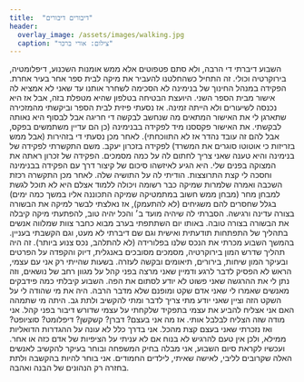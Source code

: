 ```yaml
---
title:  "דיבורים דיבורים"
header:
  overlay_image: /assets/images/walking.jpg
  caption: "צילום: אורי ברכר"
---
```

<!--more-->
השבוע דיברתי די הרבה, ולא סתם פטפוטים אלא ממש אומנות השכנוע, דיפלומטיה, בירוקרטיה וכולי.
זה התחיל כשהחלטנו להעביר את מיקה לבית ספר אחר בעיר אחרת. הפקידה במנהל החינוך של בנימינה לא הסכימה לשחרר אותנו עד שאני לא אמציא לה אישור מבית הספר השני. היועצת הבטיחה בטלפון שהיא מטפלת בזה, אבל אז היא נכנסה לשיעורים ולא הייתה זמינה. אז נסעתי פיזית לבית הספר וביקשתי מהמזכירה שתארגן לי את האישור המתאים מה שנחשב לבקשה די חריגה אבל לבסוף היא נאותה לבקשתי. את האישור פקססנו מיד לפקידה בבנימינה (כן הם עדיין משתמשים בפקס, אבל להם זה עובד נהדר אז לא התווכחתי).
לאחר מכן נסעתי די בזהירות (אבל ממש בזריזות כי אוטוטו סוגרים את המשרד) לפקידה בזכרון יעקב. משם התקשרתי לפקידה של בנימינה והיא טענה שאני צריך לחתום לה על כמה מסמכים. הפקידה של זכרון ראתה את המצוקה בפנים שלי. היא הגיע לאיזשהו סיכום של קיצור דרך עם הפקידה בבנימינה וחסכה לי קצת התרוצצות. הודיתי לה על התושיה שלה. לאחר מכן התקשרה רכזת השכבה ואמרה שלמרות שמיקה כבר רשומה ויכולה ללמוד אצלם היא לא תוכל לגשת למבחן מחר (מבחן ממש חשוב במתמטיקה שמיקה התכוננה אליו במשך כמה ימים) בגלל שחסרים להם משגיחים (לא להתעמק), אז נאלצתי לבשר למיקה את הבשורה בצורה עדינה ורגישה. הסברתי לה שיהיה מועד ב׳ והכל יהיה טוב, להפתעתי מיקה קיבלה את הבשורה בצורה טובה.
באותו יום השתתפתי בערב מבוא כחבר צוות שמלווה אנשים בתהליך של התפתחות תודעתית ואישית וגם שם דיברתי לא מעט, וגם הקשבתי בעניין.
בהמשך השבוע מכרתי את הנכס שלנו בפלורידה (לא להתלהב, נכס צנוע ביותר). זה היה תהליך שדרש המון בירוקרטיה, מסמכים מסובכים באנגלית, דיוק והקפדה על הפרטים ובעיקר המון שיחות, בירורים, תיאומים ובקשה לעזרה.
בשעות שהייתי רק אני עם עצמי, הראש לא הפסיק לדבר לרגע ודמיין שאני מרצה בפני קהל על מגוון רחב של נושאים, וזה נתן לי את ההרגשה שאני פשוט לא יודע לסתום את הפה.
השבוע קיבלתי כמה פידבקים מאנשים שאמרו לי שאני אדם שקט ומופנם שלא מדבר הרבה. היה את מי שהודה לי על השקט הזה וציין שאני יודע מתי צריך לדבר ומתי להקשיב ולתת גב. היתה מי שתמהה האם אני אצליח להביע את עצמי בתפקיד שלקחתי על עצמי שדורש דיבור בפני קהל.
אני מודה שזה הצליח לבלבל אותי. אז מה אני בעצם? דברן? קשקשן? דיפלומט? סוציופט? ואז נזכרתי שאני בעצם קצת מהכל. אני בדרך כלל לא עונה על ההגדרות הדואליות ממילא, ולכן אין טעם להרגיש לא בנוח אם לא עניתי על הציפיות של אדם כזה או אחר.
ועכשיו לקראת סיום השבוע, אני מבלה בחיק המשפחה ובוחר בעיקר להקשיב לאנשים האלה שקרובים לליבי, לאישה שאיתי, לילדים החמודים. אני בוחר להיות בהקשבה ולתת בחזרה רק הנהונים של הבנה ואהבה.